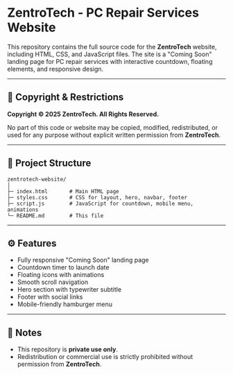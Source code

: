 # ZentroTech - PC Repair Services Website

This repository contains the full source code for the **ZentroTech** website, including HTML, CSS, and JavaScript files. The site is a "Coming Soon" landing page for PC repair services with interactive countdown, floating elements, and responsive design.

---

## 🚫 Copyright & Restrictions

**Copyright © 2025 ZentroTech. All Rights Reserved.**

No part of this code or website may be copied, modified, redistributed, or used for any purpose without explicit written permission from **ZentroTech**.

---

## 💾 Project Structure

```
zentrotech-website/
│
├─ index.html       # Main HTML page
├─ styles.css       # CSS for layout, hero, navbar, footer
├─ script.js        # JavaScript for countdown, mobile menu, animations
└─ README.md        # This file
```

---

## ⚙️ Features

- Fully responsive "Coming Soon" landing page
- Countdown timer to launch date
- Floating icons with animations
- Smooth scroll navigation
- Hero section with typewriter subtitle
- Footer with social links
- Mobile-friendly hamburger menu

---

## 📌 Notes

- This repository is **private use only**.  
- Redistribution or commercial use is strictly prohibited without permission from **ZentroTech**.